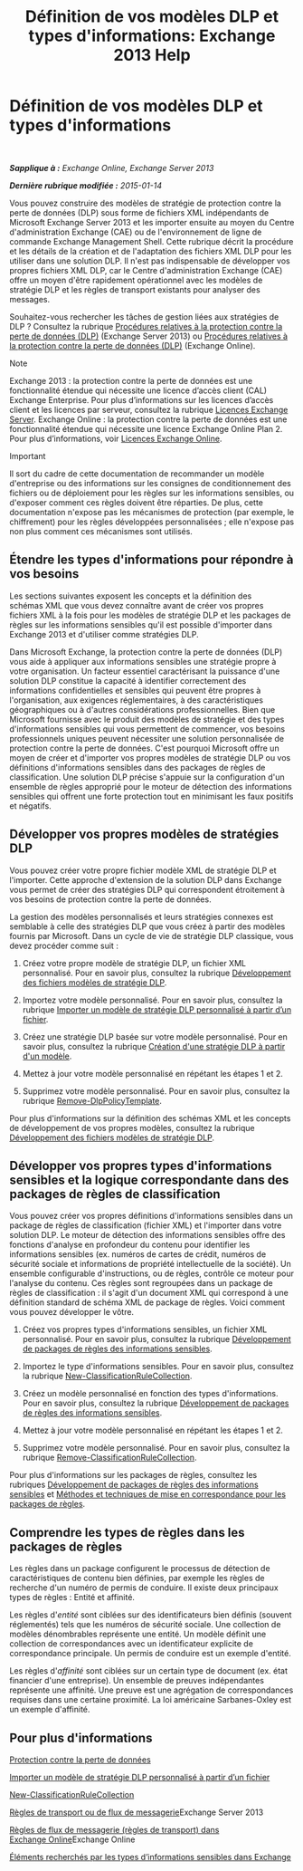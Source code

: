 ﻿---
title: "Définition de vos modèles DLP et types d'informations: Exchange 2013 Help"
TOCTitle: Définition de vos modèles DLP et types d'informations
ms:assetid: f4622dba-3347-4758-b4a2-f01b043c908c
ms:mtpsurl: https://technet.microsoft.com/fr-fr/library/JJ674310(v=EXCHG.150)
ms:contentKeyID: 50479546
ms.date: 04/24/2018
mtps_version: v=EXCHG.150
ms.translationtype: HT
---

# Définition de vos modèles DLP et types d'informations

 

_**Sapplique à :** Exchange Online, Exchange Server 2013_

_**Dernière rubrique modifiée :** 2015-01-14_

Vous pouvez construire des modèles de stratégie de protection contre la perte de données (DLP) sous forme de fichiers XML indépendants de Microsoft Exchange Server 2013 et les importer ensuite au moyen du Centre d'administration Exchange (CAE) ou de l'environnement de ligne de commande Exchange Management Shell. Cette rubrique décrit la procédure et les détails de la création et de l'adaptation des fichiers XML DLP pour les utiliser dans une solution DLP. Il n'est pas indispensable de développer vos propres fichiers XML DLP, car le Centre d'administration Exchange (CAE) offre un moyen d'être rapidement opérationnel avec les modèles de stratégie DLP et les règles de transport existants pour analyser des messages.

Souhaitez-vous rechercher les tâches de gestion liées aux stratégies de DLP ? Consultez la rubrique [Procédures relatives à la protection contre la perte de données (DLP)](dlp-procedures-exchange-2013-help.md) (Exchange Server 2013) ou [Procédures relatives à la protection contre la perte de données (DLP)](https://technet.microsoft.com/fr-fr/library/jj938003\(v=exchg.150\)) (Exchange Online).

> [!NOTE]
> Exchange 2013 : la protection contre la perte de données est une fonctionnalité étendue qui nécessite une licence d’accès client (CAL) Exchange Enterprise. Pour plus d’informations sur les licences d’accès client et les licences par serveur, consultez la rubrique <a href="https://go.microsoft.com/fwlink/p/?linkid=237292">Licences Exchange Server</a>.
> Exchange Online : la protection contre la perte de données est une fonctionnalité étendue qui nécessite une licence Exchange Online Plan 2. Pour plus d’informations, voir <a href="https://go.microsoft.com/fwlink/p/?linkid=286154">Licences Exchange Online</a>.


> [!IMPORTANT]
> Il sort du cadre de cette documentation de recommander un modèle d'entreprise ou des informations sur les consignes de conditionnement des fichiers ou de déploiement pour les règles sur les informations sensibles, ou d'exposer comment ces règles doivent être réparties. De plus, cette documentation n'expose pas les mécanismes de protection (par exemple, le chiffrement) pour les règles développées personnalisées ; elle n'expose pas non plus comment ces mécanismes sont utilisés.


## Étendre les types d'informations pour répondre à vos besoins

Les sections suivantes exposent les concepts et la définition des schémas XML que vous devez connaître avant de créer vos propres fichiers XML à la fois pour les modèles de stratégie DLP et les packages de règles sur les informations sensibles qu'il est possible d'importer dans Exchange 2013 et d'utiliser comme stratégies DLP.

Dans Microsoft Exchange, la protection contre la perte de données (DLP) vous aide à appliquer aux informations sensibles une stratégie propre à votre organisation. Un facteur essentiel caractérisant la puissance d'une solution DLP constitue la capacité à identifier correctement des informations confidentielles et sensibles qui peuvent être propres à l'organisation, aux exigences réglementaires, à des caractéristiques géographiques ou à d'autres considérations professionnelles. Bien que Microsoft fournisse avec le produit des modèles de stratégie et des types d'informations sensibles qui vous permettent de commencer, vos besoins professionnels uniques peuvent nécessiter une solution personnalisée de protection contre la perte de données. C'est pourquoi Microsoft offre un moyen de créer et d'importer vos propres modèles de stratégie DLP ou vos définitions d'informations sensibles dans des packages de règles de classification. Une solution DLP précise s'appuie sur la configuration d'un ensemble de règles approprié pour le moteur de détection des informations sensibles qui offrent une forte protection tout en minimisant les faux positifs et négatifs.

## Développer vos propres modèles de stratégies DLP

Vous pouvez créer votre propre fichier modèle XML de stratégie DLP et l'importer. Cette approche d'extension de la solution DLP dans Exchange vous permet de créer des stratégies DLP qui correspondent étroitement à vos besoins de protection contre la perte de données.

La gestion des modèles personnalisés et leurs stratégies connexes est semblable à celle des stratégies DLP que vous créez à partir des modèles fournis par Microsoft. Dans un cycle de vie de stratégie DLP classique, vous devez procéder comme suit :

1.  Créez votre propre modèle de stratégie DLP, un fichier XML personnalisé. Pour en savoir plus, consultez la rubrique [Développement des fichiers modèles de stratégie DLP](xml-rule-schema-and-rule-structure-guide-for-dlp-policy-files.md).

2.  Importez votre modèle personnalisé. Pour en savoir plus, consultez la rubrique [Importer un modèle de stratégie DLP personnalisé à partir d’un fichier](import-a-custom-dlp-policy-template-from-a-file-exchange-2013-help.md).

3.  Créez une stratégie DLP basée sur votre modèle personnalisé. Pour en savoir plus, consultez la rubrique [Création d'une stratégie DLP à partir d'un modèle](https://docs.microsoft.com/fr-fr/exchange/security-and-compliance/data-loss-prevention/create-dlp-policy-from-template).

4.  Mettez à jour votre modèle personnalisé en répétant les étapes 1 et 2.

5.  Supprimez votre modèle personnalisé. Pour en savoir plus, consultez la rubrique [Remove-DlpPolicyTemplate](https://technet.microsoft.com/fr-fr/library/jj215739\(v=exchg.150\)).

Pour plus d'informations sur la définition des schémas XML et les concepts de développement de vos propres modèles, consultez la rubrique [Développement des fichiers modèles de stratégie DLP](xml-rule-schema-and-rule-structure-guide-for-dlp-policy-files.md).

## Développer vos propres types d'informations sensibles et la logique correspondante dans des packages de règles de classification

Vous pouvez créer vos propres définitions d'informations sensibles dans un package de règles de classification (fichier XML) et l'importer dans votre solution DLP. Le moteur de détection des informations sensibles offre des fonctions d'analyse en profondeur du contenu pour identifier les informations sensibles (ex. numéros de cartes de crédit, numéros de sécurité sociale et informations de propriété intellectuelle de la société). Un ensemble configurable d'instructions, ou de règles, contrôle ce moteur pour l'analyse du contenu. Ces règles sont regroupées dans un package de règles de classification : il s'agit d'un document XML qui correspond à une définition standard de schéma XML de package de règles. Voici comment vous pouvez développer le vôtre.

1.  Créez vos propres types d'informations sensibles, un fichier XML personnalisé. Pour en savoir plus, consultez la rubrique [Développement de packages de règles des informations sensibles](technical-description-of-xml-schema-for-dlp-rule-packages.md).

2.  Importez le type d'informations sensibles. Pour en savoir plus, consultez la rubrique [New-ClassificationRuleCollection](https://technet.microsoft.com/fr-fr/library/jj218619\(v=exchg.150\)).

3.  Créez un modèle personnalisé en fonction des types d'informations. Pour en savoir plus, consultez la rubrique [Développement de packages de règles des informations sensibles](technical-description-of-xml-schema-for-dlp-rule-packages.md).

4.  Mettez à jour votre modèle personnalisé en répétant les étapes 1 et 2.

5.  Supprimez votre modèle personnalisé. Pour en savoir plus, consultez la rubrique [Remove-ClassificationRuleCollection](https://technet.microsoft.com/fr-fr/library/jj218670\(v=exchg.150\)).

Pour plus d'informations sur les packages de règles, consultez les rubriques [Développement de packages de règles des informations sensibles](technical-description-of-xml-schema-for-dlp-rule-packages.md) et [Méthodes et techniques de mise en correspondance pour les packages de règles](technical-description-of-xsd-rule-matching-for-dlp-rule-packages.md).

## Comprendre les types de règles dans les packages de règles

Les règles dans un package configurent le processus de détection de caractéristiques de contenu bien définies, par exemple les règles de recherche d'un numéro de permis de conduire. Il existe deux principaux types de règles : Entité et affinité.

Les règles d'*entité* sont ciblées sur des identificateurs bien définis (souvent réglementés) tels que les numéros de sécurité sociale. Une collection de modèles dénombrables représente une entité. Un modèle définit une collection de correspondances avec un identificateur explicite de correspondance principale. Un permis de conduire est un exemple d'entité.

Les règles d'*affinité* sont ciblées sur un certain type de document (ex. état financier d'une entreprise). Un ensemble de preuves indépendantes représente une affinité. Une preuve est une agrégation de correspondances requises dans une certaine proximité. La loi américaine Sarbanes-Oxley est un exemple d'affinité.

## Pour plus d'informations

[Protection contre la perte de données](technical-overview-of-dlp-data-loss-prevention-in-exchange.md)

[Importer un modèle de stratégie DLP personnalisé à partir d’un fichier](import-a-custom-dlp-policy-template-from-a-file-exchange-2013-help.md)

[New-ClassificationRuleCollection](https://technet.microsoft.com/fr-fr/library/jj218619\(v=exchg.150\))

[Règles de transport ou de flux de messagerie](mail-flow-rules-transport-rules-in-exchange-2013-exchange-2013-help.md)Exchange Server 2013

[Règles de flux de messagerie (règles de transport) dans Exchange Online](https://technet.microsoft.com/fr-fr/library/jj919238\(v=exchg.150\))Exchange Online

[Éléments recherchés par les types d’informations sensibles dans Exchange](what-the-sensitive-information-types-in-exchange-look-for-exchange-online-help.md)

